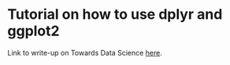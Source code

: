 # Tutorial on how to use dplyr and ggplot2

Link to write-up on Towards Data Science [here](https://towardsdatascience.com/five-basic-commands-to-getting-started-with-dplyr-in-r-c8b0451ad916). 
